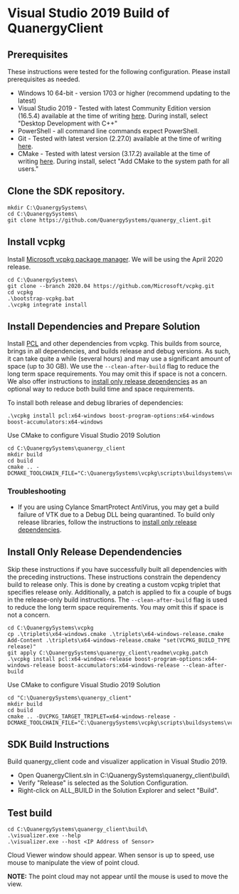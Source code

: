 # Visual Studio 2019 Build of QuanergyClient

## Prerequisites
These instructions were tested for the following configuration. Please install prerequisites as needed.

* Windows 10 64-bit - version 1703 or higher (recommend updating to the latest)
* Visual Studio 2019 - Tested with latest Community Edition version (16.5.4) available at the time of writing [here](https://visualstudio.microsoft.com/thank-you-downloading-visual-studio/?sku=Community&rel=16). During install, select "Desktop Development with C++"
* PowerShell - all command line commands expect PowerShell.
* Git - Tested with latest version (2.27.0) available at the time of writing [here](https://git-scm.com/download/win).
* CMake - Tested with latest version (3.17.2) available at the time of writing [here](https://github.com/Kitware/CMake/releases/download/v3.17.2/cmake-3.17.2-win64-x64.msi). During install, select "Add CMake to the system path for all users."

## Clone the SDK repository.
```
mkdir C:\QuanergySystems\
cd C:\QuanergySystems\
git clone https://github.com/QuanergySystems/quanergy_client.git
```

## Install vcpkg
Install [Microsoft vcpkg package manager](https://docs.microsoft.com/en-us/cpp/build/vcpkg). We will be using the April 2020 release.
```
cd C:\QuanergySystems\
git clone --branch 2020.04 https://github.com/Microsoft/vcpkg.git
cd vcpkg
.\bootstrap-vcpkg.bat
.\vcpkg integrate install
```
## Install Dependencies and Prepare Solution
Install [PCL](https://pointclouds.org/) and other dependencies from vcpkg. This builds from source, brings in all dependencies, and builds release and debug versions. As such, it can take quite a while (several hours) and may use a significant amount of space (up to 30 GB). We use the `--clean-after-build` flag to reduce the long term space requirements. You may omit this if space is not a concern. We also offer instructions to [install only release dependencies](#install-only-release-dependencies) as an optional way to reduce both build time and space requirements.

To install both release and debug libraries of dependencies:
```
.\vcpkg install pcl:x64-windows boost-program-options:x64-windows boost-accumulators:x64-windows
```

Use CMake to configure Visual Studio 2019 Solution
```
cd C:\QuanergySystems\quanergy_client
mkdir build
cd build
cmake .. -DCMAKE_TOOLCHAIN_FILE="C:\QuanergySystems\vcpkg\scripts\buildsystems\vcpkg.cmake"
```

### Troubleshooting
* If you are using Cylance SmartProtect AntiVirus, you may get a build failure of VTK due to a Debug DLL being quarantined. To build only release libraries, follow the instructions to [install only release dependencies](#install-only-release-dependencies).

## Install Only Release Dependendencies
Skip these instructions if you have successfully built all dependencies with the preceding instructions. These instructions constrain the dependency build to release only. This is done by creating a custom vcpkg triplet that specifies release only. Additionally, a patch is applied to fix a couple of bugs in the release-only build instructions. The `--clean-after-build` flag is used to reduce the long term space requirements. You may omit this if space is not a concern.
```
cd C:\QuanergySystems\vcpkg
cp .\triplets\x64-windows.cmake .\triplets\x64-windows-release.cmake
Add-Content .\triplets\x64-windows-release.cmake "set(VCPKG_BUILD_TYPE release)"
git apply C:\QuanergySystems\quanergy_client\readme\vcpkg.patch
.\vcpkg install pcl:x64-windows-release boost-program-options:x64-windows-release boost-accumulators:x64-windows-release --clean-after-build
```
Use CMake to configure Visual Studio 2019 Solution
```
cd "C:\QuanergySystems\quanergy_client"
mkdir build
cd build
cmake .. -DVCPKG_TARGET_TRIPLET=x64-windows-release -DCMAKE_TOOLCHAIN_FILE="C:\QuanergySystems\vcpkg\scripts\buildsystems\vcpkg.cmake"
```

## SDK Build Instructions

Build quanergy_client code and visualizer application in Visual Studio 2019.

* Open QuanergyClient.sln in C:\QuanergySystems\quanergy_client\build\
* Verify "Release" is selected as the Solution Configuration.
* Right-click on ALL_BUILD in the Solution Explorer and select "Build".

## Test build
```
cd C:\QuanergySystems\quanergy_client\build\
.\visualizer.exe --help
.\visualizer.exe --host <IP Address of Sensor>
```

Cloud Viewer window should appear. When sensor is up to speed, use mouse to manipulate the view of point cloud.

**NOTE:** The point cloud may not appear until the mouse is used to move the view.